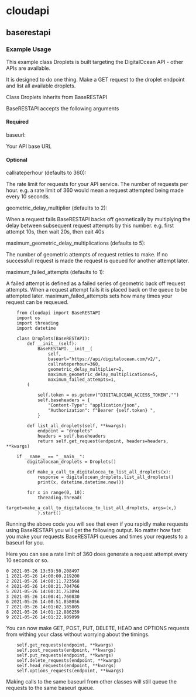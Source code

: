# cloudapi

## baserestapi

### Example Usage

This example class Droplets is built targeting the DigitalOcean API - other APIs are available.

It is designed to do one thing. Make a GET request to the droplet endpoint and list all available droplets.

Class Droplets inherits from BaseRESTAPI

BaseRESTAPI accepts the following arguments

#### Required 

baseurl: 

Your API base URL

#### Optional

callrateperhour (defaults to 360): 

The rate limit for requests for your API service. The number of requests per hour.
e.g. a rate limit of 360 would mean a request attempted being made every 10 seconds.
                                   
geometric_delay_multiplier (defaults to 2): 

When a request fails BaseRESTAPI backs off geometically by multiplying the delay between subsequent request attempts by this number.
e.g. first attempt 10s, then wait 20s, then eait 40s
                                            
maximum_geometric_delay_multiplications (defaults to 5): 

The number of geometric attempts of request retries to make.
If no successfull request is made the request is queued for another attempt later.

maximum_failed_attempts (defaults to 1):

A failed attempt is defined as a failed series of geometric back off request attempts.
When a request attempt fails it is placed back on the queue to be attempted later.
maximum_failed_attempts sets how many times your request can be requeued.


        from cloudapi import BaseRESTAPI
        import os
        import threading
        import datetime

        class Droplets(BaseRESTAPI):
            def __init__(self):
                BaseRESTAPI.__init__(
                    self,
                    baseurl="https://api/digitalocean.com/v2/",
                    callrateperhour=360,
                    geometric_delay_multiplier=2,
                    maximum_geometric_delay_multiplications=5,
                    maximum_failed_attempts=1,
            (
    
                self.token = os.getenv("DIGITALOCEAN_ACCESS_TOKEN","")
                self.baseheaders = {
                    "Content-Type": "application/json",
                    "Authorization": f"Bearer {self.token} ",
                }
                
            def list_all_droplets(self, **kwargs):
                endpoint = "droplets"
                headers = self.baseheaders
                return self.get_request(endpoint, headers=headers, **kwargs)
     
        if __name__ == "__main__":
            digitalocean_droplets = Droplets()
            
            def make_a_call_to_digitalocea_to_list_all_droplets(x):
                response = digitalocean_droplets.list_all_droplets()
                print(x, datetime.datetime.now())

            for x in range(0, 10):
                threading.Thread(
                    target=make_a_call_to_digitalocea_to_list_all_droplets, args=(x,)
                ).start()
                
                
Running the above code you will see that even if you rapidly make requests using BaseRESTAPI you will get the following output.
No matter how fast you make your requests BaseRESTAPI queues and times your requests to a baseurl for you.

Here you can see a rate limit of 360 does generate a request attempt every 10 seconds or so.


    0 2021-05-26 13:59:50.208497
    1 2021-05-26 14:00:00.219200
    2 2021-05-26 14:00:11.723568
    4 2021-05-26 14:00:21.704766
    5 2021-05-26 14:00:31.753094
    3 2021-05-26 14:00:41.760830
    6 2021-05-26 14:00:51.858056
    7 2021-05-26 14:01:02.185805
    8 2021-05-26 14:01:12.886259
    9 2021-05-26 14:01:22.909099

You can now make GET, POST, PUT, DELETE, HEAD and OPTIONS requests from withing your class without worrying about the timings.

        self.get_requests(endpoint, **kwargs)
        self.post_requests(endpoint, **kwargs)
        self.put_requests(endpoint, **kwargs)
        self.delete_requests(endpoint, **kwargs)
        self.head_requests(endpoint, **kwargs)
        self.options_requests(endpoint, **kwargs)
        
Making calls to the same baseurl from other classes will still queue the requests to the same baseurl queue.
                
                
                
            
            
                
            
            
